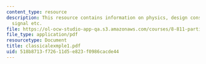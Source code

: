 ```yaml
---
content_type: resource
description: This resource contains information on physics, design considerations,
  signal etc.
file: https://ol-ocw-studio-app-qa.s3.amazonaws.com/courses/8-811-particle-physics-ii-fall-2005/518b8713f72611d5e823f0986cacde44_classicalexmple1.pdf
file_type: application/pdf
resourcetype: Document
title: classicalexmple1.pdf
uid: 518b8713-f726-11d5-e823-f0986cacde44
---
```

